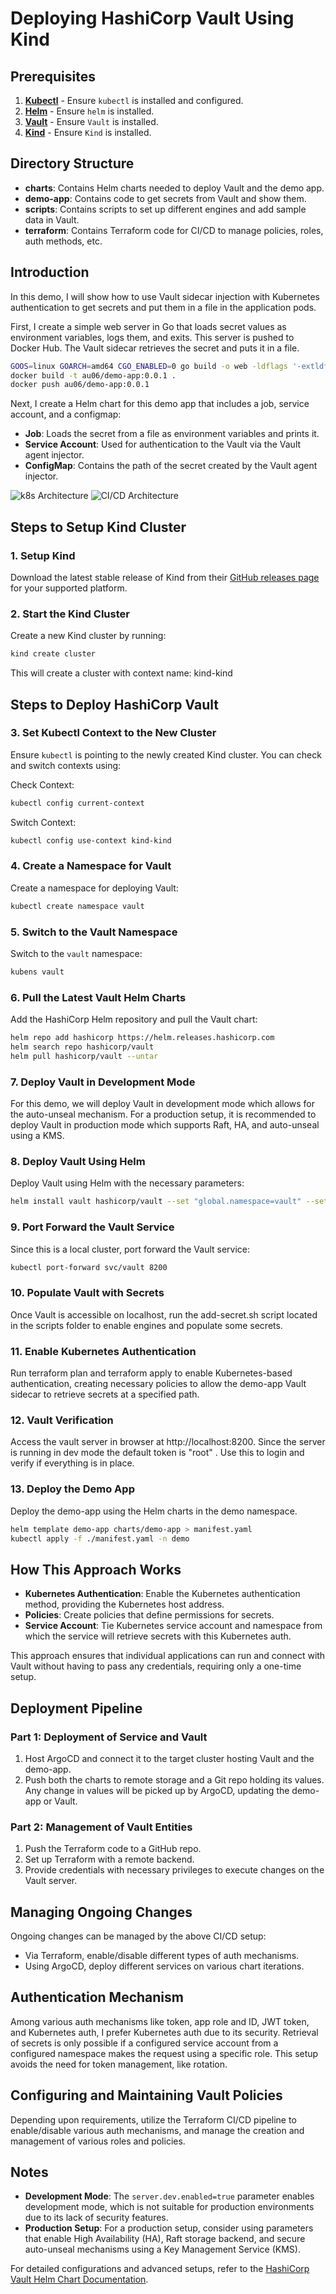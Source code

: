# Deploying HashiCorp Vault Using Kind

## Prerequisites
1. [**Kubectl**]( https://kubernetes.io/docs/reference/kubectl/kubectl/) - Ensure `kubectl` is installed and configured.
2. [**Helm**](https://github.com/helm/helm/releases/tag/v3.15.1) - Ensure `helm` is installed.
3. [**Vault**](https://developer.hashicorp.com/vault/tutorials/getting-started/getting-started-install) - Ensure `Vault` is installed.    
4. [**Kind**](https://github.com/kubernetes-sigs/kind/releases) - Ensure `Kind` is installed.    


## Directory Structure
- **charts**: Contains Helm charts needed to deploy Vault and the demo app.
- **demo-app**: Contains code to get secrets from Vault and show them.
- **scripts**: Contains scripts to set up different engines and add sample data in Vault.
- **terraform**: Contains Terraform code for CI/CD to manage policies, roles, auth methods, etc.

## Introduction
In this demo, I will show how to use Vault sidecar injection with Kubernetes authentication to get secrets and put them in a file in the application pods.

First, I create a simple web server in Go that loads secret values as environment variables, logs them, and exits. This server is pushed to Docker Hub. The Vault sidecar retrieves the secret and puts it in a file.

```bash
GOOS=linux GOARCH=amd64 CGO_ENABLED=0 go build -o web -ldflags '-extldflags "-static"' main.go
docker build -t au06/demo-app:0.0.1 .
docker push au06/demo-app:0.0.1 
```

Next, I create a Helm chart for this demo app that includes a job, service account, and a configmap:
- **Job**: Loads the secret from a file as environment variables and prints it.
- **Service Account**: Used for authentication to the Vault via the Vault agent injector.
- **ConfigMap**: Contains the path of the secret created by the Vault agent injector.


![k8s Architecture](/assets/k8s-architecture.png)
![CI/CD Architecture](/assets/ci-cd.png)


## Steps to Setup Kind Cluster

### 1. Setup Kind
Download the latest stable release of Kind from their [GitHub releases page](https://github.com/kubernetes-sigs/kind/releases) for your supported platform.

### 2. Start the Kind Cluster
Create a new Kind cluster by running:
```bash
kind create cluster
```
This will create a cluster with context name: kind-kind
## Steps to Deploy HashiCorp Vault

### 3. Set Kubectl Context to the New Cluster
Ensure `kubectl` is pointing to the newly created Kind cluster. You can check and switch contexts using:

Check Context:
```bash
kubectl config current-context
```

Switch Context: 
```bash
kubectl config use-context kind-kind
```

### 4. Create a Namespace for Vault
Create a namespace for deploying Vault:
```bash
kubectl create namespace vault
```

### 5. Switch to the Vault Namespace
Switch to the `vault` namespace:
```bash
kubens vault
```

### 6. Pull the Latest Vault Helm Charts
Add the HashiCorp Helm repository and pull the Vault chart:
```bash
helm repo add hashicorp https://helm.releases.hashicorp.com
helm search repo hashicorp/vault
helm pull hashicorp/vault --untar
```

### 7. Deploy Vault in Development Mode
For this demo, we will deploy Vault in development mode which allows for the auto-unseal mechanism. For a production setup, it is recommended to deploy Vault in production mode which supports Raft, HA, and auto-unseal using a KMS.

### 8. Deploy Vault Using Helm
Deploy Vault using Helm with the necessary parameters:
```bash
helm install vault hashicorp/vault --set "global.namespace=vault" --set "server.dev.enabled=true"
```
### 9. Port Forward the Vault Service
Since this is a local cluster, port forward the Vault service:
```bash
kubectl port-forward svc/vault 8200
```
### 10. Populate Vault with Secrets
Once Vault is accessible on localhost, run the add-secret.sh script located in the scripts folder to enable engines and populate some secrets.

### 11. Enable Kubernetes Authentication
Run terraform plan and terraform apply to enable Kubernetes-based authentication, creating necessary policies to allow the demo-app Vault sidecar to retrieve secrets at a specified path.

### 12. Vault Verification
Access the vault server in browser at http://localhost:8200. Since the server is running in dev mode the default token is "root" . Use this to login and verify if everything is in place.

### 13. Deploy the Demo App
Deploy the demo-app using the Helm charts in the demo namespace.
```bash
helm template demo-app charts/demo-app > manifest.yaml
kubectl apply -f ./manifest.yaml -n demo
```


## How This Approach Works
- **Kubernetes Authentication**: Enable the Kubernetes authentication method, providing the Kubernetes host address.
- **Policies**: Create policies that define permissions for secrets.
- **Service Account**: Tie Kubernetes service account and namespace from which the service will retrieve secrets with this Kubernetes auth.

This approach ensures that individual applications can run and connect with Vault without having to pass any credentials, requiring only a one-time setup.

## Deployment Pipeline
### Part 1: Deployment of Service and Vault
1. Host ArgoCD and connect it to the target cluster hosting Vault and the demo-app.
2. Push both the charts to remote storage and a Git repo holding its values. Any change in values will be picked up by ArgoCD, updating the demo-app or Vault.

### Part 2: Management of Vault Entities
1. Push the Terraform code to a GitHub repo.
2. Set up Terraform with a remote backend.
3. Provide credentials with necessary privileges to execute changes on the Vault server.

## Managing Ongoing Changes
Ongoing changes can be managed by the above CI/CD setup:
- Via Terraform, enable/disable different types of auth mechanisms.
- Using ArgoCD, deploy different services on various chart iterations.

## Authentication Mechanism
Among various auth mechanisms like token, app role and ID, JWT token, and Kubernetes auth, I prefer Kubernetes auth due to its security. Retrieval of secrets is only possible if a configured service account from a configured namespace makes the request using a specific role. This setup avoids the need for token management, like rotation.

## Configuring and Maintaining Vault Policies
Depending upon requirements, utilize the Terraform CI/CD pipeline to enable/disable various auth mechanisms, and manage the creation and management of various roles and policies.



## Notes
- **Development Mode**: The `server.dev.enabled=true` parameter enables development mode, which is not suitable for production environments due to its lack of security features.
- **Production Setup**: For a production setup, consider using parameters that enable High Availability (HA), Raft storage backend, and secure auto-unseal mechanisms using a Key Management Service (KMS).

For detailed configurations and advanced setups, refer to the [HashiCorp Vault Helm Chart Documentation](https://github.com/hashicorp/vault-helm).